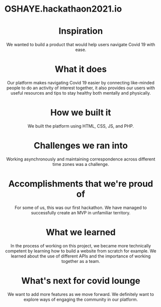 # OSHAYE.hackathaon2021.io

<div align="center">

<h1>Inspiration</h1>
<p>We wanted to build a product that would help users navigate Covid 19 with ease.</p>

</div>

<div align="center">

<h1>What it does</h1>
<p>Our platform makes navigating Covid 19 easier by connecting like-minded people to do an activity of interest together, it also provides our users with useful resources and tips to stay healthy both mentally and physically.</p>

</div>

<div align="center">

<h1>How we built it</h1>
<p>We built the platform using HTML, CSS, JS, and PHP.</p>

</div>

<div align="center">

<h1>Challenges we ran into</h1>
<p>Working asynchronously and maintaining correspondence across different time zones was a challenge.</p>

</div>

<div align="center">

<h1>Accomplishments that we're proud of</h1>
<p>For some of us, this was our first hackathon. We have managed to successfully create an MVP in unfamiliar territory.</p>

</div>

<div align="center">

<h1>What we learned</h1>
<p>In the process of working on this project, we became more technically competent by learning how to build a website from scratch for example. We learned about the use of different APIs and the importance of working together as a team.</p>

</div>

<div align="center">

<h1>What's next for covid lounge</h1>
<p>We want to add more features as we move forward. We definitely want to explore ways of engaging the community in our platform.</p>

</div>
